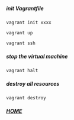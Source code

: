 
##### init Vagrantfile
```shell script
vagrant init xxxx

vagrant up

vagrant ssh
```

##### stop the virtual machine
```shell script
vagrant halt
```

##### destroy all resources
```shell script
vagrant destroy
```

##### [HOME](./../../../README.md)